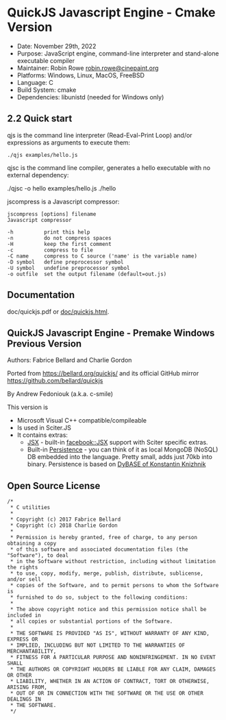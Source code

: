 # QuickJS Javascript Engine - Cmake Version

* Date: November 29th, 2022
* Purpose: JavaScript engine, command-line interpreter and stand-alone executable compiler
* Maintainer: Robin Rowe robin.rowe@cinepaint.org
* Platforms: Windows, Linux, MacOS, FreeBSD
* Language: C
* Build System: cmake
* Dependencies: libunistd (needed for Windows only)

## 2.2 Quick start

qjs is the command line interpreter (Read-Eval-Print Loop) and/or expressions as arguments to execute them:

    ./qjs examples/hello.js

qjsc is the command line compiler, generates a hello executable with no external dependency:

./qjsc -o hello examples/hello.js
    ./hello

jscompress is a Javascript compressor:
```
jscompress [options] filename
Javascript compressor

-h          print this help
-n          do not compress spaces
-H          keep the first comment
-c          compress to file
-C name     compress to C source ('name' is the variable name)
-D symbol   define preprocessor symbol
-U symbol   undefine preprocessor symbol
-o outfile  set the output filename (default=out.js)
```

## Documentation

doc/quickjs.pdf or [doc/quickjs.html](doc/quickjs.html).

## QuickJS Javascript Engine - Premake Windows Previous Version

Authors: Fabrice Bellard and Charlie Gordon

Ported from https://bellard.org/quickjs/ and its official GitHub mirror https://github.com/bellard/quickjs

By Andrew Fedoniouk (a.k.a. c-smile)

This version is 

* Microsoft Visual C++ compatible/compileable
* Is used in Sciter.JS
* It contains extras: 
  * [JSX](doc/jsx.md) - built-in [facebook::JSX](https://facebook.github.io/jsx/) support with Sciter specific extras.
  * Built-in [Persistence](storage/doc/README.md) - you can think of it as local MongoDB (NoSQL) DB embedded into the language. Pretty small, adds just 70kb into binary.
    Persistence is based on [DyBASE of Konstantin Knizhnik](http://garret.ru/)
    
## Open Source License
```
/*
 * C utilities
 * 
 * Copyright (c) 2017 Fabrice Bellard
 * Copyright (c) 2018 Charlie Gordon
 *
 * Permission is hereby granted, free of charge, to any person obtaining a copy
 * of this software and associated documentation files (the "Software"), to deal
 * in the Software without restriction, including without limitation the rights
 * to use, copy, modify, merge, publish, distribute, sublicense, and/or sell
 * copies of the Software, and to permit persons to whom the Software is
 * furnished to do so, subject to the following conditions:
 *
 * The above copyright notice and this permission notice shall be included in
 * all copies or substantial portions of the Software.
 *
 * THE SOFTWARE IS PROVIDED "AS IS", WITHOUT WARRANTY OF ANY KIND, EXPRESS OR
 * IMPLIED, INCLUDING BUT NOT LIMITED TO THE WARRANTIES OF MERCHANTABILITY,
 * FITNESS FOR A PARTICULAR PURPOSE AND NONINFRINGEMENT. IN NO EVENT SHALL
 * THE AUTHORS OR COPYRIGHT HOLDERS BE LIABLE FOR ANY CLAIM, DAMAGES OR OTHER
 * LIABILITY, WHETHER IN AN ACTION OF CONTRACT, TORT OR OTHERWISE, ARISING FROM,
 * OUT OF OR IN CONNECTION WITH THE SOFTWARE OR THE USE OR OTHER DEALINGS IN
 * THE SOFTWARE.
 */
```
